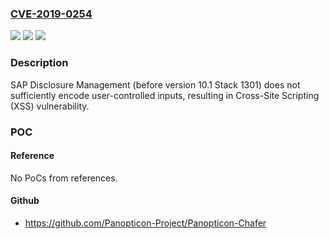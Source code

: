 ### [CVE-2019-0254](https://cve.mitre.org/cgi-bin/cvename.cgi?name=CVE-2019-0254)
![](https://img.shields.io/static/v1?label=Product&message=SAP%20Disclosure%20Management&color=blue)
![](https://img.shields.io/static/v1?label=Version&message=%3C10.1%20Stack%201301%20&color=brighgreen)
![](https://img.shields.io/static/v1?label=Vulnerability&message=Cross-Site%20Scripting&color=brighgreen)

### Description

SAP Disclosure Management (before version 10.1 Stack 1301) does not sufficiently encode user-controlled inputs, resulting in Cross-Site Scripting (XSS) vulnerability.

### POC

#### Reference
No PoCs from references.

#### Github
- https://github.com/Panopticon-Project/Panopticon-Chafer


